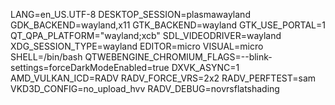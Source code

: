 LANG=en_US.UTF-8
DESKTOP_SESSION=plasmawayland
GDK_BACKEND=wayland,x11
GTK_BACKEND=wayland
GTK_USE_PORTAL=1
QT_QPA_PLATFORM="wayland;xcb"
SDL_VIDEODRIVER=wayland
XDG_SESSION_TYPE=wayland
EDITOR=micro
VISUAL=micro
SHELL=/bin/bash
QTWEBENGINE_CHROMIUM_FLAGS=--blink-settings=forceDarkModeEnabled=true
DXVK_ASYNC=1
AMD_VULKAN_ICD=RADV
RADV_FORCE_VRS=2x2
RADV_PERFTEST=sam
VKD3D_CONFIG=no_upload_hvv
RADV_DEBUG=novrsflatshading
